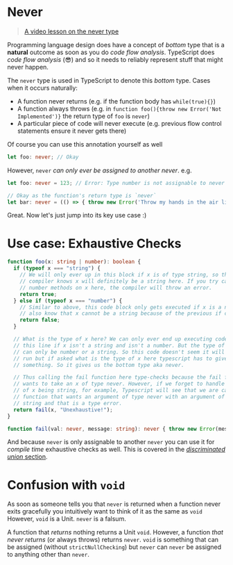 # Never

> [A video lesson on the never type](https://egghead.io/lessons/typescript-use-the-never-type-to-avoid-code-with-dead-ends-using-typescript)

Programming language design does have a concept of *bottom* type that is a **natural** outcome as soon as you do *code flow analysis*. TypeScript does *code flow analysis* (😎) and so it needs to reliably represent stuff that might never happen.

The `never` type is used in TypeScript to denote this *bottom* type. Cases when it occurs naturally:

* A function never returns (e.g. if the function body has `while(true){}`)
* A function always throws (e.g. in `function foo(){throw new Error('Not Implemented')}` the return type of `foo` is `never`)
* A particular piece of code will never execute (e.g. previous flow control statements ensure it never gets there)


Of course you can use this annotation yourself as well

```ts
let foo: never; // Okay
```

However, `never` *can only ever be assigned to another never*. e.g.

```ts
let foo: never = 123; // Error: Type number is not assignable to never

// Okay as the function's return type is `never`
let bar: never = (() => { throw new Error('Throw my hands in the air like I just dont care') })();
```

Great. Now let's just jump into its key use case :)

# Use case: Exhaustive Checks


```ts
function foo(x: string | number): boolean {
  if (typeof x === "string") {
    // We will only ever up in this block if x is of type string, so the
    // compiler knows x will definitely be a string here. If you try calling
    // number methods on x here, the compiler will throw an error.
    return true;
  } else if (typeof x === "number") {
    // Similar to above, this code block only gets executed if x is a number. We
    // also know that x cannot be a string because of the previous if check.
    return false;
  }

  // What is the type of x here? We can only ever end up executing code past
  // this line if x isn't a string and isn't a number. But the type of x says it
  // can only be number or a string. So this code doesn't seem it will ever
  // run but if asked what is the type of x here typescript has to give us
  // something. So it gives us the bottom type aka never.

  // Thus calling the fail function here type-checks because the fail function
  // wants to take an x of type never. However, if we forget to handle the case
  // of x being string, for example, Typescript will see that we are calling a
  // function that wants an argument of type never with an argument of type
  // string and that is a type error.
  return fail(x, "Unexhaustive!");
}

function fail(val: never, message: string): never { throw new Error(message); }
```

And because `never` is only assignable to another `never` you can use it for *compile time* exhaustive checks as well. This is covered in the [*discriminated union* section](./discriminated-unions.md).

# Confusion with `void`

As soon as someone tells you that `never` is returned when a function never exits gracefully you intuitively want to think of it as the same as `void` However, `void` is a Unit. `never` is a falsum.

A function that *returns* nothing returns a Unit `void`. However, a function *that never returns* (or always throws) returns `never`. `void` is something that can be assigned (without `strictNullChecking`) but `never` can `never` be assigned to anything other than `never`.

<!--
PR: https://github.com/Microsoft/TypeScript/pull/8652
Issue : https://github.com/Microsoft/TypeScript/issues/3076
Concept : https://en.wikipedia.org/wiki/Bottom_type
-->
